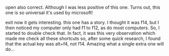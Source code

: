 	
open
	also correct. Although I was less positive of this one. Turns out, this one is so universal it's used by microsoft!
		
exit
	now it gets interesting. this one has a story. I thought it was f14, but I then noticed my computer only had f1 to f12, as do most computers. So, I started to double check that. In fact, it was this very observation which made me check all these shortcuts
	so, after some quick research, I found that the actual key was alt+f4, not f14. Amazing what a single extra one will do...